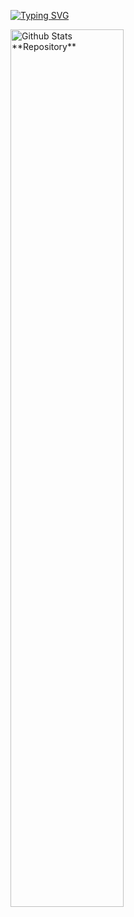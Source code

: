 <!-- ### Hi there! -->

[![Typing SVG](https://markdown-typing-text.herokuapp.com?font=arial&color=%23000000&size=25&height=42&lines=Hi+there+%F0%9F%9B%B5+!+Welcome+to+my+space)](https://git.io/typing-svg)

<a href="https://github.com/afridho/">
  <img width="60%" src="https://github-readme-stats-ridho.vercel.app/api?username=afridho&show_icons=true&count_private=true&include_all_commits=true&line_height=25&custom_title=GitHub%20Stats&theme=swift" alt="Github Stats **Repository**" />
</a>